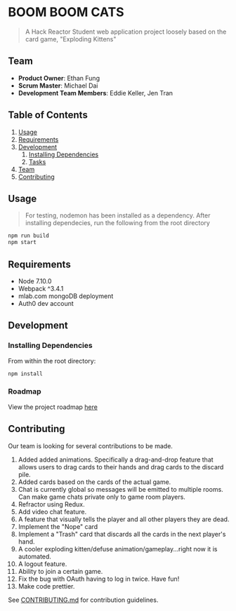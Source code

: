 # BOOM BOOM CATS

> A Hack Reactor Student web application project loosely based on the card game, "Exploding Kittens"

## Team

  - __Product Owner__: Ethan Fung
  - __Scrum Master__: Michael Dai
  - __Development Team Members__: Eddie Keller, Jen Tran

## Table of Contents

1. [Usage](#Usage)
1. [Requirements](#requirements)
1. [Development](#development)
    1. [Installing Dependencies](#installing-dependencies)
    1. [Tasks](#tasks)
1. [Team](#team)
1. [Contributing](#contributing)

## Usage

> For testing, nodemon has been installed as a dependency.  After installing dependecies, run the
following from the root directory
```sh
npm run build
npm start
```

## Requirements

- Node 7.10.0
- Webpack ^3.4.1
- mlab.com mongoDB deployment
- Auth0 dev account

## Development

### Installing Dependencies

From within the root directory:

```sh
npm install
```

### Roadmap

View the project roadmap [here](https://github.com/team-alpha-wolf-squadron/boomBoomCats/issues)


## Contributing

Our team is looking for several contributions to be made.
1. Added added animations.  Specifically a drag-and-drop feature that allows users to drag cards to their hands and drag cards to the discard pile.
2. Added cards based on the cards of the actual game.
3. Chat is currently global so messages will be emitted to multiple rooms. Can make game chats private only to game room players.
4. Refractor using Redux.
5. Add video chat feature.
6. A feature that visually tells the player and all other players they are dead.
7. Implement the "Nope" card
8. Implement a "Trash" card that discards all the cards in the next player's hand.
9. A cooler exploding kitten/defuse animation/gameplay...right now it is automated.
10. A logout feature.
11. Ability to join a certain game.
12. Fix the bug with OAuth having to log in twice. Have fun!
13. Make code prettier.

See [CONTRIBUTING.md](CONTRIBUTING.md) for contribution guidelines.